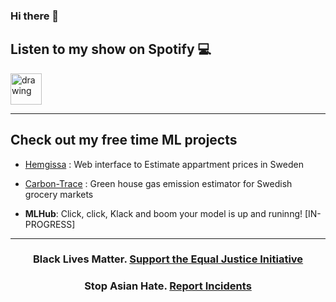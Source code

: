 ### Hi there 👋

<!--
-->
<div>
  <h2>Listen to my show on Spotify 💻 </h2>
  <a href="https://open.spotify.com/show/3VlNqhk2ltdJ91EVgu62TN?si=ICr7Nw6sTWGImzyzwvvC2A">
  <img src="https://images.vexels.com/media/users/3/137413/isolated/preview/4acb8e52632aa9b7c874b878eaf02bc4-spotify-icon-logo-by-vexels.png" alt="drawing" width="50" height="50"/>
  </a>
</div>

------------

<h2>Check out my free time ML projects</h2>

* [Hemgissa](https://hemgissa.se/) : Web interface to Estimate appartment prices in Sweden
* [Carbon-Trace](https://github.com/Sathvik777/Carbon-Trace/) : Green house gas emission estimator for Swedish grocery markets

* **MLHub**: Click, click, Klack and boom your model is up and runinng! [IN-PROGRESS]
------------

<div>
  <h3 align="center">
    Black Lives Matter. <a href="https://support.eji.org/give/153413/#!/donation/checkout" target="_blank">Support the Equal Justice Initiative</a>
  </h3>

  <h3 align="center">
    Stop Asian Hate. <a href="https://stopaapihate.org/actnow/" target="_blank"> Report Incidents </a>
  </h3>
</div>
